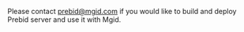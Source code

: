 Please contact <prebid@mgid.com> if you would like to build and deploy Prebid server and use it with Mgid.
